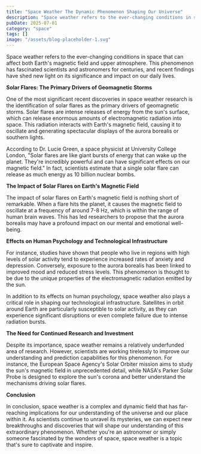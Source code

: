 ```yaml
---
title: "Space Weather The Dynamic Phenomenon Shaping Our Universe"
description: "Space weather refers to the ever-changing conditions in space that can affect both Earths magnetic field and upper atmosphere. This phenomenon has fa..."
pubDate: 2025-07-01
category: "space"
tags: []
image: "/assets/blog-placeholder-1.svg"
---
```


Space weather refers to the ever-changing conditions in space that can affect both Earth's magnetic field and upper atmosphere. This phenomenon has fascinated scientists and astronomers for centuries, and recent findings have shed new light on its significance and impact on our daily lives.

**Solar Flares: The Primary Drivers of Geomagnetic Storms**

One of the most significant recent discoveries in space weather research is the identification of solar flares as the primary drivers of geomagnetic storms. Solar flares are intense releases of energy from the sun's surface, which can release enormous amounts of electromagnetic radiation into space. This radiation interacts with Earth's magnetic field, causing it to oscillate and generating spectacular displays of the aurora borealis or southern lights.

According to Dr. Lucie Green, a space physicist at University College London, "Solar flares are like giant bursts of energy that can wake up the planet. They're incredibly powerful and can have significant effects on our magnetic field." In fact, scientists estimate that a single solar flare can release as much energy as 10 billion nuclear bombs.

**The Impact of Solar Flares on Earth's Magnetic Field**

The impact of solar flares on Earth's magnetic field is nothing short of remarkable. When a flare hits the planet, it causes the magnetic field to oscillate at a frequency of around 7-8 Hz, which is within the range of human brain waves. This has led researchers to propose that the aurora borealis may have a profound impact on our mental and emotional well-being.

**Effects on Human Psychology and Technological Infrastructure**

For instance, studies have shown that people who live in regions with high levels of solar activity tend to experience increased rates of anxiety and depression. Conversely, exposure to the aurora borealis has been linked to improved mood and reduced stress levels. This phenomenon is thought to be due to the unique properties of the electromagnetic radiation emitted by the sun.

In addition to its effects on human psychology, space weather also plays a critical role in shaping our technological infrastructure. Satellites in orbit around Earth are particularly susceptible to solar activity, as they can experience significant disruptions or even complete failure due to intense radiation bursts.

**The Need for Continued Research and Investment**

Despite its importance, space weather remains a relatively underfunded area of research. However, scientists are working tirelessly to improve our understanding and prediction capabilities for this phenomenon. For instance, the European Space Agency's Solar Orbiter mission aims to study the sun's magnetic field in unprecedented detail, while NASA's Parker Solar Probe is designed to explore the sun's corona and better understand the mechanisms driving solar flares.

**Conclusion**

In conclusion, space weather is a complex and dynamic field that has far-reaching implications for our understanding of the universe and our place within it. As scientists continue to unravel its mysteries, we can expect new breakthroughs and discoveries that will shape our understanding of this extraordinary phenomenon. Whether you're an astronomer or simply someone fascinated by the wonders of space, space weather is a topic that's sure to captivate and inspire.